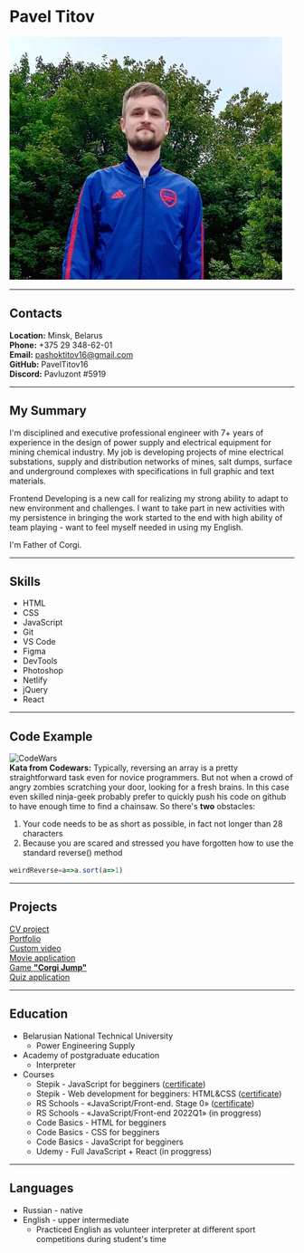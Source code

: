 # **Pavel Titov** #

![ProfilePhoto](IMG_3498.JPG "ProfilePhoto")

---

## **Contacts** ##
**Location:** Minsk, Belarus\
**Phone:** +375 29 348-62-01\
**Email:** pashoktitov16@gmail.com\
**GitHub:** PavelTitov16\
**Discord:** Pavluzont #5919

---

## **My Summary** ##
I'm disciplined and executive professional engineer with 7+ years of experience in the design of power supply and electrical equipment for mining chemical industry. My job is developing projects of mine electrical substations, supply and distribution networks of mines, salt dumps, surface and underground complexes with specifications in full graphic and text materials. 

Frontend Developing is a new call for realizing my strong ability to adapt to new environment and challenges. I want to take part in new activities with my persistence in bringing the work started to the end with high ability of team playing - want to feel myself needed in using my English.

I'm Father of Corgi.   

---

## **Skills** ##
* HTML
* CSS
* JavaScript 
* Git
* VS Code 
* Figma
* DevTools
* Photoshop
* Netlify
* jQuery  
* React

---

## **Code Example** ##
![CodeWars](https://www.codewars.com/users/PavelTitov16/badges/small)\
**Kata from Codewars:**
Typically, reversing an array is a pretty straightforward task even for novice programmers. But not when a crowd of angry zombies scratching your door, looking for a fresh brains. In this case even skilled ninja-geek probably prefer to quickly push his code on github to have enough time to find a chainsaw. So there's **two** obstacles:
1. Your code needs to be as short as possible, in fact not longer than 28 characters
2. Because you are scared and stressed you have forgotten how to use the standard reverse() method
```javascript
weirdReverse=a=>a.sort(a=>1)
```
---

## **Projects** ##

[CV project](https://paveltitov16.github.io/rsschool-cv/)\
[Portfolio](https://paveltitov16.github.io/Photographer-s-portfolio/portfolio/)\
[Custom video](https://paveltitov16.github.io/Video_player/custom-video/)\
[Movie application](https://paveltitov16.github.io/Movie-application/movie-app/)\
[Game **"Corgi Jump"**](https://paveltitov16.github.io/Corgi_Jump-game/game-app/)\
[Quiz application](https://paveltitov16.github.io/Quiz/)

---

## **Education** ##
* Belarusian National Technical University
    + Power Engineering Supply
* Academy of postgraduate education
    + Interpreter
* Courses
    + Stepik - JavaScript for begginers ([certificate](https://stepik.org/cert/1267113))
    + Stepik - Web development for begginers: HTML&CSS ([certificate](https://stepik.org/cert/1328852))
    + RS Schools - «JavaScript/Front-end. Stage 0» ([certificate](https://app.rs.school/certificate/3775uhay))
    + RS Schools - «JavaScript/Front-end 2022Q1» (in proggress)
    + Code Basics - HTML for begginers
    + Code Basics - CSS for begginers
    + Code Basics - JavaScript for begginers
    + Udemy - Full JavaScript + React (in proggress)

---

## **Languages** ##
* Russian - native
* English - upper intermediate
   + Practiced English as volunteer interpreter at different sport competitions during student's time
